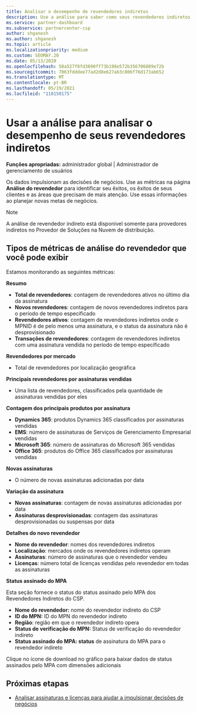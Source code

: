 ```yaml
---
title: Analisar o desempenho de revendedores indiretos
description: Use a análise para saber como seus revendedores indiretos estão fazendo, seus sucessos e áreas que podem precisar de mais atenção.
ms.service: partner-dashboard
ms.subservice: partnercenter-csp
author: shganesh
ms.author: shganesh
ms.topic: article
ms.localizationpriority: medium
ms.custom: SEOMAY.20
ms.date: 05/13/2020
ms.openlocfilehash: 50a527f8fd3690ff73b198e572b356706889e72b
ms.sourcegitcommit: 7063fdddee77ad2d8e627ab3c806f76d173ab652
ms.translationtype: MT
ms.contentlocale: pt-BR
ms.lasthandoff: 05/19/2021
ms.locfileid: "110150175"
---
```

# <a name="use-analytics-to-analyze-the-performance-of-your-indirect-resellers"></a>Usar a análise para analisar o desempenho de seus revendedores indiretos

**Funções apropriadas:** administrador global | Administrador de gerenciamento de usuários


Os dados impulsionam as decisões de negócios. Use as métricas na página **Análise do revendedor** para identificar seu êxitos, os êxitos de seus clientes e as áreas que precisam de mais atenção. Use essas informações ao planejar novas metas de negócios.

> [!NOTE]
> A análise de revendedor indireto está disponível somente para provedores indiretos no Provedor de Soluções na Nuvem de distribuição.

## <a name="types-of-reseller-analytics-metrics-you-can-view"></a>Tipos de métricas de análise do revendedor que você pode exibir

Estamos monitorando as seguintes métricas:

**Resumo**  
 - **Total de revendedores**: contagem de revendedores ativos no último dia da assinatura  
 - **Novos revendedores**: contagem de novos revendedores indiretos para o período de tempo especificado  
 - **Revendedores ativos**: contagem de revendedores indiretos onde o MPNID é de pelo menos uma assinatura, e o status da assinatura não é desprovisionado  
 - **Transações de revendedores**: contagem de revendedores indiretos com uma assinatura vendida no período de tempo especificado  

**Revendedores por mercado**  
 - Total de revendedores por localização geográfica  

**Principais revendedores por assinaturas vendidas**
 - Uma lista de revendedores, classificados pela quantidade de assinaturas vendidas por eles  

**Contagem dos principais produtos por assinatura**  
 - **Dynamics 365**: produtos Dynamics 365 classificados por assinaturas vendidas  
 - **EMS**: número de assinaturas de Serviços de Gerenciamento Empresarial vendidas  
 - **Microsoft 365**: número de assinaturas do Microsoft 365 vendidas  
 - **Office 365**: produtos do Office 365 classificados por assinaturas vendidas  

**Novas assinaturas**  
 - O número de novas assinaturas adicionadas por data  

**Variação da assinatura**  
 - **Novas assinaturas**: contagem de novas assinaturas adicionadas por data  
 - **Assinaturas desprovisionadas**: contagem das assinaturas desprovisionadas ou suspensas por data  

**Detalhes do novo revendedor**  
 - **Nome do revendedor**: nomes dos revendedores indiretos  
 - **Localização**: mercados onde os revendedores indiretos operam  
 - **Assinaturas**: número de assinaturas que o revendedor vendeu  
 - **Licenças**: número total de licenças vendidas pelo revendedor em todas as assinaturas  

**Status assinado do MPA**

Esta seção fornece o status do status assinado pelo MPA dos Revendedores Indiretos do CSP.

 - **Nome do revendedor:** nome do revendedor indireto do CSP
 - **ID do MPN:** ID do MPN do revendedor indireto
 - **Região**: região em que o revendedor indireto opera
 - **Status de verificação do MPN:** Status de verificação do revendedor indireto
 - **Status assinado do MPA: status** de assinatura do MPA para o revendedor indireto

Clique no ícone de download no gráfico para baixar dados de status assinados pelo MPA com dimensões adicionais
  
## <a name="next-steps"></a>Próximas etapas

- [Analisar assinaturas e licenças para ajudar a impulsionar decisões de negócios](analyze-subscriptions-licenses.md)
